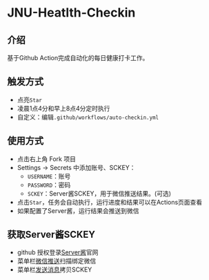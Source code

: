 # JNU-Heatlth-Checkin
## 介绍
基于Github Action完成自动化的每日健康打卡工作。

## 触发方式
* 点亮`Star`
* 凌晨1点4分和早上8点4分定时执行
* 自定义：编辑`.github/workflows/auto-checkin.yml`

## 使用方式
* 点击右上角 Fork 项目
* Settings -> Secrets 中添加账号、SCKEY：
  - `USERNAME`：账号
  - `PASSWORD`：密码
  - `SCKEY`：Server酱SCKEY，用于微信推送结果。(可选)
* 点击`Star`，任务会自动执行，运行进度和结果可以在Actions页面查看
* 如果配置了Server酱，运行结果会推送到微信

## 获取Server酱SCKEY
* github 授权登录[Server酱](http://sc.ftqq.com/3.version)官网
* 菜单栏[微信推送](http://sc.ftqq.com/?c=wechat&a=bind)扫描绑定微信
* 菜单栏[发送消息](http://sc.ftqq.com/?c=code)拷贝SCKEY
